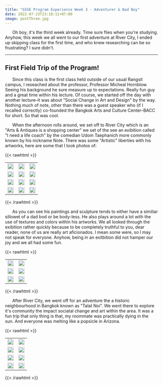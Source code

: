 ```yaml
---
title: "GSSE Program Experience Week 3 - Adventurer & Bad Boy"
date: 2022-07-23T23:10:11+07:00
image: postThree.jpg
---
```


&nbsp;&nbsp;&nbsp;&nbsp;&nbsp;&nbsp;Oh boy, it's the third week already. Time sure flies when you're studying. Anyhow, this week we all went to our first adventure at River City, I ended up skipping class for the first time, and who knew researching can be so frustrating? I sure didn't.

***

## First Field Trip of the Program!

&nbsp;&nbsp;&nbsp;&nbsp;&nbsp;&nbsp;Since this class is the first class held outside of our usual Rangsit campus, I reseached about the professor, Professor Micheal Hornblow. Seeing his background he sure measure up to expectations. Really fun guy and a great time within his lecture. Of course, we started off the day with another lecture–it was about "Social Change in Art and Design" by the way. Nothing much of note, other than there was a guest speaker who (if I recalled correctly) co-founded the Bangkok Arts and Culture Center–BACC for short. So that was cool.

&nbsp;&nbsp;&nbsp;&nbsp;&nbsp;&nbsp;When the afternoon rolls around, we set off to River City which is an "Arts & Antiques is a shopping center" we set of the see an exibition called "I need a life coach" by the comedian Udom Taephanich more commonly known by his nickname Note. There was some "Artistic" liberties with his artworks, here are some that I took photos of:

{{< rawhtml >}}
<table style="box-shadow: none;">
  <tr style="background-color: transparent;">
    <td>
        <img src="/images/IMG_3595.jpg" style="display: inline-block; width: 100%;">
    </td>
    <td>
        <img src="/images/IMG_3597.jpg" style="display: inline-block; width: 100%;">
    </td> 
     <td>
        <img src="/images/IMG_3598.jpg" style="display: inline-block; width: 100%;">
    </td> 
  </tr>
  <tr style="background-color: transparent;">
    <td>
        <img src="/images/IMG_3641.jpg" style="display: inline-block; width: 100%;">
    </td>
    <td>
        <img src="/images/IMG_3631.jpg" style="display: inline-block; width: 100%;">
    </td> 
     <td>
        <img src="/images/IMG_3611.jpg" style="display: inline-block; width: 100%;">
    </td> 
  </tr>
  <tr style="background-color: transparent;">
    <td>
        <img src="/images/IMG_3624.jpg" style="display: inline-block; width: 100%;">
    </td>
    <td>
        <img src="/images/IMG_3627.jpg" style="display: inline-block; width: 100%;">
    </td> 
     <td>
        <img src="/images/IMG_3608.jpg" style="display: inline-block; width: 100%;">
    </td> 
  </tr>
  <tr style="background-color: transparent;">
    <td>
        <img src="/images/IMG_3605.jpg" style="display: inline-block; width: 100%;">
    </td>
    <td>
        <img src="/images/IMG_3606.jpg" style="display: inline-block; width: 100%;">
    </td> 
     <td>
        <img src="/images/IMG_3607.jpg" style="display: inline-block; width: 100%;">
    </td> 
  </tr>
</table>
{{< /rawhtml >}}

&nbsp;&nbsp;&nbsp;&nbsp;&nbsp;&nbsp;As you can see his paintings and sculpture tends to either have a similiar sillowet of a dad bod or be body-less. He also plays around a lot with the use of textures and colors within his artworks. We all looked through the exibition rather quickly because to be completely truthful to you, dear reader, none of us are really art aficionados. I mean some were, so I may not speak for everyone. Anyhow, being in an exitbition did not hamper our joy and we all had some fun.

{{< rawhtml >}}
<table style="box-shadow: none;">
  <tr style="background-color: transparent;">
    <td>
        <img src="/images/37208FE8-F666-403F-9242-613BB6D930F9.JPG" style="display: inline-block; width: 100%;">
    </td>
    <td>
        <img src="/images/IMG_3637.jpg" style="display: inline-block; width: 100%;">
    </td> 
  </tr>
   <tr style="background-color: transparent;">
    <td>
        <img src="/images/IMG_3765.JPG" style="display: inline-block; width: 100%;">
    </td>
    <td>
        <img src="/images/IMG_3647.jpg" style="display: inline-block; width: 100%;">
    </td> 
  </tr>
   <tr style="background-color: transparent;">
    <td>
        <img src="/images/IMG_3713.jpg" style="display: inline-block; width: 100%;">
    </td>
    <td>
        <img src="/images/S__80347142.jpg" style="display: inline-block; width: 100%;">
    </td> 
  </tr>
</table>
{{< /rawhtml >}}

&nbsp;&nbsp;&nbsp;&nbsp;&nbsp;&nbsp;After River City, we went off for an adventure the a historic neighbourhood in Bangkok known as "Talat Noi". We went there to explore it's community the impact sociatal change and art within the area. It was a fun trip that only thing is that, my roommate was practically dying in the sun. And everyone was melting like a popsicle in Arizona.

{{< rawhtml >}}
<table style="box-shadow: none;">
  <tr style="background-color: transparent;">
    <td>
        <img src="/images/IMG_3719.jpg" style="display: inline-block; width: 100%;">
    </td>
    <td>
        <img src="/images/IMG_3728.jpg" style="display: inline-block; width: 100%;">
    </td> 
    </tr>
   <tr style="background-color: transparent;">
        <td>
        <img src="/images/IMG_3732.jpg" style="display: inline-block; width: 100%;">
    </td>
    <td>
        <img src="/images/IMG_3737.jpg" style="display: inline-block; width: 100%;">
    </td> 
  </tr>
   <tr style="background-color: transparent;">
    <td>
        <img src="/images/IMG_3739.jpg" style="display: inline-block; width: 100%;">
    </td>
    <td>
        <img src="/images/IMG_3742.jpg" style="display: inline-block; width: 100%;">
    </td> 
    </tr>
   <tr style="background-color: transparent;">
        <td>
        <img src="/images/IMG_3745.jpg" style="display: inline-block; width: 100%;">
    </td>
    <td>
        <img src="/images/9D8B2567-A222-47FD-85E4-F4541BFCF088.JPG" style="display: inline-block; width: 100%;">
    </td> 
  </tr>
</table>
{{< /rawhtml >}}